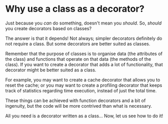 # Why use a class as a decorator?

Just because you _can_ do something, doesn't mean you _should_.
So, _should_ you create decorators based on classes?

The answer is that it depends!
Not always; simpler decorators definitely do not require a class.
But some decorators are better suited as classes.

Remember that the purpose of classes is to organise data (the attributes of the class) and functions that operate on that data (the methods of the class).
If you want to create a decorator that adds a lot of functionality, that decorator might be better suited as a class.

For example, you may want to create a cache decorator that allows you to reset the cache;
or you may want to create a profiling decorator that keeps track of statistics regarding time execution, instead of just the total time.

These things can be achieved with function decorators and a bit of ingenuity, but the code will be more contrived than what is necessary.

All you need is a decorator written as a class...
Now, let us see how to do it!
